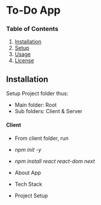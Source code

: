 # To-Do App

### Table of Contents

1. [Installation](#installation)
2. [Setup](#Setup)
3. [Usage](#usage)
4. [License](#license)

## Installation

Setup Project folder thus:

- Main folder: Root
- Sub folders: Client & Server

#### Client

- From client folder, run
- _npm init -y_
- _npm install react react-dom next_

- About App
- Tech Stack
- Project Setup
